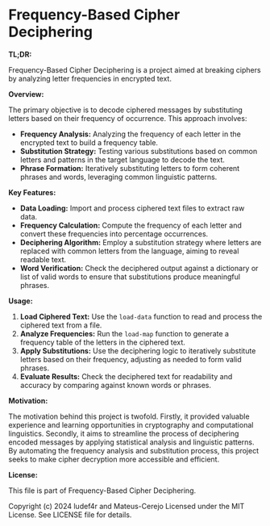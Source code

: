 # Frequency-Based Cipher Deciphering

**TL;DR:**

Frequency-Based Cipher Deciphering is a project aimed at breaking ciphers by analyzing letter frequencies in encrypted text. 

**Overview:**

The primary objective is to decode ciphered messages by substituting letters based on their frequency of occurrence. This approach involves:

* **Frequency Analysis:** Analyzing the frequency of each letter in the encrypted text to build a frequency table.
* **Substitution Strategy:** Testing various substitutions based on common letters and patterns in the target language to decode the text.
* **Phrase Formation:** Iteratively substituting letters to form coherent phrases and words, leveraging common linguistic patterns.

**Key Features:**

* **Data Loading:** Import and process ciphered text files to extract raw data.
* **Frequency Calculation:** Compute the frequency of each letter and convert these frequencies into percentage occurrences.
* **Deciphering Algorithm:** Employ a substitution strategy where letters are replaced with common letters from the language, aiming to reveal readable text.
* **Word Verification:** Check the deciphered output against a dictionary or list of valid words to ensure that substitutions produce meaningful phrases.

**Usage:**

1. **Load Ciphered Text:** Use the `load-data` function to read and process the ciphered text from a file.
2. **Analyze Frequencies:** Run the `load-map` function to generate a frequency table of the letters in the ciphered text.
3. **Apply Substitutions:** Use the deciphering logic to iteratively substitute letters based on their frequency, adjusting as needed to form valid phrases.
4. **Evaluate Results:** Check the deciphered text for readability and accuracy by comparing against known words or phrases.

**Motivation:**

The motivation behind this project is twofold. 
Firstly, it provided valuable experience and learning opportunities in cryptography and computational linguistics. 
Secondly, it aims to streamline the process of deciphering encoded messages by applying statistical analysis and linguistic patterns. 
By automating the frequency analysis and substitution process, this project seeks to make cipher decryption more accessible and efficient.

**License:**

This file is part of Frequency-Based Cipher Deciphering.

Copyright (c) 2024 ludef4r and Mateus-Cerejo
Licensed under the MIT License. See LICENSE file for details.
